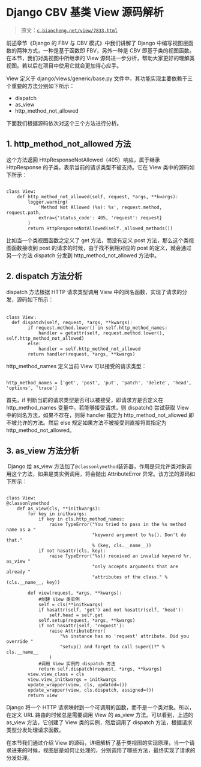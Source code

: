 # Django CBV 基类 View 源码解析

> 原文：[`c.biancheng.net/view/7833.html`](http://c.biancheng.net/view/7833.html)

前述章节《Django 的 FBV 与 CBV 模式》中我们讲解了 Django 中编写视图层函数的两种方式，一种是基于函数即 FBV，另外一种是 CBV 即基于类的视图函数。在本节，我们对类视图中所继承的 View 源码进一步分析，帮助大家更好的理解类视图。若以后在项目中使用它就会更加得心应手。

View 定义于 django/views/generic/base.py 文件中，其功能实现主要依赖于三个重要的方法分别如下所示：

*   dispatch
*   as_view
*   http_method_not_allowed

下面我们根据源码依次对这个三个方法进行分析。

## 1\. http_method_not_allowed 方法

这个方法返回 HttpResponseNotAllowed（405）响应，属于继承 HttpResponse 的子类，表示当前的请求类型不被支持。它在 View 类中的源码如下所示：

```

class View:
    def http_method_not_allowed(self, request, *args, **kwargs):
        logger.warning(
            'Method Not Allowed (%s): %s', request.method, request.path,
            extra={'status_code': 405, 'request': request}
        )
        return HttpResponseNotAllowed(self._allowed_methods())
```

比如当一个类视图函数之定义了 get 方法，而没有定义 post 方法，那么这个类视图函数接收到 post 的请求的时候，由于找不到相对应的 post 的定义，就会通过另一个方法 dispatch 分发到 http_method_not_allowed 方法中。

## 2\. dispatch 方法分析

dispatch 方法根据 HTTP 请求类型调用 View 中的同名函数，实现了请求的分发，源码如下所示：

```

class View： 
  def dispatch(self, request, *args, **kwargs):
        if request.method.lower() in self.http_method_names:
            handler = getattr(self, request.method.lower(), self.http_method_not_allowed)
        else:
            handler = self.http_method_not_allowed
        return handler(request, *args, **kwargs)
```

http_method_names 定义当前 View 可以接受的请求类型：

```

http_method_names = ['get', 'post', 'put', 'patch', 'delete', 'head', 'options', 'trace']
```

首先，if 判断当前的请求类型是否可以被接受，即请求方是否定义在 http_method_names 变量中。若能够接受请求，则 dispatch() 尝试获取 View 中的同名方法，如果不存在，则将 handler 指定为 http_method_not_allowed 即不被允许的方法。然后 else 规定如果方法不被接受则直接将其指定为 http_method_not_allowed。

## 3\. as_view 方法分析

 Django 给 as_view 方法加了`@classonlymethod`装饰器，作用是只允许类对象调用这个方法，如果是类实例调用，将会抛出 AttributeError 异常。该方法的源码如下所示：

```

class View:   
@classonlymethod
    def as_view(cls, **initkwargs):
        for key in initkwargs:
            if key in cls.http_method_names:
                raise TypeError("You tried to pass in the %s method name as a "
                                "keyword argument to %s(). Don't do that."
                                % (key, cls.__name__))
            if not hasattr(cls, key):
                raise TypeError("%s() received an invalid keyword %r. as_view "
                                "only accepts arguments that are already "
                                "attributes of the class." % (cls.__name__, key))

        def view(request, *args, **kwargs):
            #创建 View 类实例
            self = cls(**initkwargs)
            if hasattr(self, 'get') and not hasattr(self, 'head'):
                self.head = self.get
            self.setup(request, *args, **kwargs)
            if not hasattr(self, 'request'):
                raise AttributeError(
                    "%s instance has no 'request' attribute. Did you override "
                    "setup() and forget to call super()?" % cls.__name__
                )
            #调用 View 实例的 dispatch 方法
            return self.dispatch(request, *args, **kwargs)
        view.view_class = cls
        view.view_initkwargs = initkwargs
        update_wrapper(view, cls, updated=())
        update_wrapper(view, cls.dispatch, assigned=())
        return view
```

Django 将一个 HTTP 请求映射到一个可调用的函数，而不是一个类对象。所以，在定义 URL 路由的时候总是需要调用 View 的 as_view 方法。可以看到，上述的 as_view 方法，它创建了 View 类的实例，然后调用了 dispatch 方法，根据请求类型分发处理请求函数。

在本节我们通过介绍 View 的源码，详细解析了基于类视图的实现原理，当一个请求进来的时候，视图层是如何让处理的，分别调用了哪些方法，最终实现了请求的分发处理。